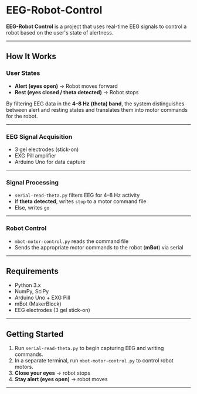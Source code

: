 # EEG-Robot-Control

**EEG-Robot Control** is a project that uses real-time EEG signals to control a robot based on the user's state of alertness.

---

## How It Works

### User States

- **Alert (eyes open)** → Robot moves forward  
- **Rest (eyes closed / theta detected)** → Robot stops  

By filtering EEG data in the **4–8 Hz (theta) band**, the system distinguishes between alert and resting states and translates them into motor commands for the robot.

---

### EEG Signal Acquisition

- 3 gel electrodes (stick-on)  
- EXG Pill amplifier  
- Arduino Uno for data capture  

---

### Signal Processing

- `serial-read-theta.py` filters EEG for 4–8 Hz activity  
- If **theta detected**, writes `stop` to a motor command file  
- Else, writes `go`  

---

### Robot Control

- `mbot-motor-control.py` reads the command file  
- Sends the appropriate motor commands to the robot (**mBot**) via serial  

---

## Requirements

- Python 3.x  
- NumPy, SciPy  
- Arduino Uno + EXG Pill  
- mBot (MakerBlock)  
- EEG electrodes (3 gel stick-on)  

---

## Getting Started

1. Run `serial-read-theta.py` to begin capturing EEG and writing commands.  
2. In a separate terminal, run `mbot-motor-control.py` to control robot motors.  
3. **Close your eyes** → robot stops  
4. **Stay alert (eyes open)** → robot moves  

---


